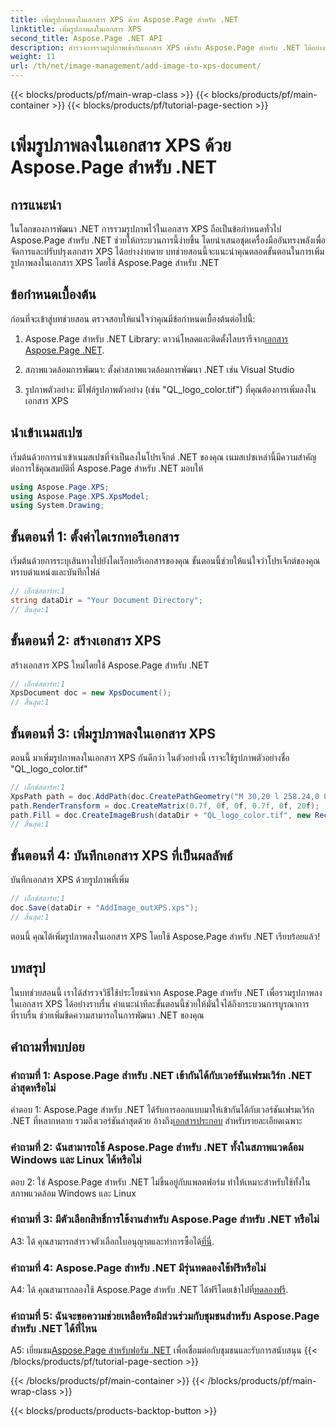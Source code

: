 ```yaml
---
title: เพิ่มรูปภาพลงในเอกสาร XPS ด้วย Aspose.Page สำหรับ .NET
linktitle: เพิ่มรูปภาพลงในเอกสาร XPS
second_title: Aspose.Page .NET API
description: สำรวจการรวมรูปภาพเข้ากับเอกสาร XPS เข้ากับ Aspose.Page สำหรับ .NET ได้อย่างราบรื่น ปฏิบัติตามคำแนะนำทีละขั้นตอนของเราเพื่อประสบการณ์การพัฒนาที่ราบรื่น
weight: 11
url: /th/net/image-management/add-image-to-xps-document/
---
```


{{< blocks/products/pf/main-wrap-class >}}
{{< blocks/products/pf/main-container >}}
{{< blocks/products/pf/tutorial-page-section >}}

# เพิ่มรูปภาพลงในเอกสาร XPS ด้วย Aspose.Page สำหรับ .NET

## การแนะนำ

ในโลกของการพัฒนา .NET การรวมรูปภาพไว้ในเอกสาร XPS ถือเป็นข้อกำหนดทั่วไป Aspose.Page สำหรับ .NET ช่วยให้กระบวนการนี้ง่ายขึ้น โดยนำเสนอชุดเครื่องมืออันทรงพลังเพื่อจัดการและปรับปรุงเอกสาร XPS ได้อย่างง่ายดาย บทช่วยสอนนี้จะแนะนำคุณตลอดขั้นตอนในการเพิ่มรูปภาพลงในเอกสาร XPS โดยใช้ Aspose.Page สำหรับ .NET

## ข้อกำหนดเบื้องต้น

ก่อนที่จะเข้าสู่บทช่วยสอน ตรวจสอบให้แน่ใจว่าคุณมีข้อกำหนดเบื้องต้นต่อไปนี้:

1.  Aspose.Page สำหรับ .NET Library: ดาวน์โหลดและติดตั้งไลบรารีจาก[เอกสาร Aspose.Page .NET](https://reference.aspose.com/page/net/).

2. สภาพแวดล้อมการพัฒนา: ตั้งค่าสภาพแวดล้อมการพัฒนา .NET เช่น Visual Studio

3. รูปภาพตัวอย่าง: มีไฟล์รูปภาพตัวอย่าง (เช่น "QL_logo_color.tif") ที่คุณต้องการเพิ่มลงในเอกสาร XPS

## นำเข้าเนมสเปซ

เริ่มต้นด้วยการนำเข้าเนมสเปซที่จำเป็นลงในโปรเจ็กต์ .NET ของคุณ เนมสเปซเหล่านี้มีความสำคัญต่อการใช้คุณสมบัติที่ Aspose.Page สำหรับ .NET มอบให้

```csharp
using Aspose.Page.XPS;
using Aspose.Page.XPS.XpsModel;
using System.Drawing;
```

## ขั้นตอนที่ 1: ตั้งค่าไดเรกทอรีเอกสาร

เริ่มต้นด้วยการระบุเส้นทางไปยังไดเร็กทอรีเอกสารของคุณ ขั้นตอนนี้ช่วยให้แน่ใจว่าโปรเจ็กต์ของคุณทราบตำแหน่งและบันทึกไฟล์

```csharp
// เอ็กซ์สตาร์ท:1
string dataDir = "Your Document Directory";
// สิ้นสุด:1
```

## ขั้นตอนที่ 2: สร้างเอกสาร XPS

สร้างเอกสาร XPS ใหม่โดยใช้ Aspose.Page สำหรับ .NET

```csharp
// เอ็กซ์สตาร์ท:1
XpsDocument doc = new XpsDocument();
// สิ้นสุด:1
```

## ขั้นตอนที่ 3: เพิ่มรูปภาพลงในเอกสาร XPS

ตอนนี้ มาเพิ่มรูปภาพลงในเอกสาร XPS กันดีกว่า ในตัวอย่างนี้ เราจะใช้รูปภาพตัวอย่างชื่อ "QL_logo_color.tif"

```csharp
// เอ็กซ์สตาร์ท:1
XpsPath path = doc.AddPath(doc.CreatePathGeometry("M 30,20 l 258.24,0 0,56.64 -258.24,0 Z"));
path.RenderTransform = doc.CreateMatrix(0.7f, 0f, 0f, 0.7f, 0f, 20f);
path.Fill = doc.CreateImageBrush(dataDir + "QL_logo_color.tif", new RectangleF(0f, 0f, 258.24f, 56.64f), new RectangleF(50f, 20f, 193.68f, 42.48f));
// สิ้นสุด:1
```

## ขั้นตอนที่ 4: บันทึกเอกสาร XPS ที่เป็นผลลัพธ์

บันทึกเอกสาร XPS ด้วยรูปภาพที่เพิ่ม

```csharp
// เอ็กซ์สตาร์ท:1
doc.Save(dataDir + "AddImage_outXPS.xps");
// สิ้นสุด:1
```

ตอนนี้ คุณได้เพิ่มรูปภาพลงในเอกสาร XPS โดยใช้ Aspose.Page สำหรับ .NET เรียบร้อยแล้ว!

## บทสรุป

ในบทช่วยสอนนี้ เราได้สำรวจวิธีใช้ประโยชน์จาก Aspose.Page สำหรับ .NET เพื่อรวมรูปภาพลงในเอกสาร XPS ได้อย่างราบรื่น คำแนะนำทีละขั้นตอนนี้ช่วยให้มั่นใจได้ถึงกระบวนการบูรณาการที่ราบรื่น ช่วยเพิ่มขีดความสามารถในการพัฒนา .NET ของคุณ

## คำถามที่พบบ่อย

### คำถามที่ 1: Aspose.Page สำหรับ .NET เข้ากันได้กับเวอร์ชันเฟรมเวิร์ก .NET ล่าสุดหรือไม่

 คำตอบ 1: Aspose.Page สำหรับ .NET ได้รับการออกแบบมาให้เข้ากันได้กับเวอร์ชันเฟรมเวิร์ก .NET ที่หลากหลาย รวมถึงเวอร์ชันล่าสุดด้วย อ้างถึง[เอกสารประกอบ](https://reference.aspose.com/page/net/) สำหรับรายละเอียดเฉพาะ

### คำถามที่ 2: ฉันสามารถใช้ Aspose.Page สำหรับ .NET ทั้งในสภาพแวดล้อม Windows และ Linux ได้หรือไม่

ตอบ 2: ใช่ Aspose.Page สำหรับ .NET ไม่ขึ้นอยู่กับแพลตฟอร์ม ทำให้เหมาะสำหรับใช้ทั้งในสภาพแวดล้อม Windows และ Linux

### คำถามที่ 3: มีตัวเลือกสิทธิ์การใช้งานสำหรับ Aspose.Page สำหรับ .NET หรือไม่

 A3: ได้ คุณสามารถสำรวจตัวเลือกใบอนุญาตและทำการซื้อได้[ที่นี่](https://purchase.aspose.com/buy).

### คำถามที่ 4: Aspose.Page สำหรับ .NET มีรุ่นทดลองใช้ฟรีหรือไม่

 A4: ได้ คุณสามารถลองใช้ Aspose.Page สำหรับ .NET ได้ฟรีโดยเข้าไปที่[ทดลองฟรี](https://releases.aspose.com/).

### คำถามที่ 5: ฉันจะขอความช่วยเหลือหรือมีส่วนร่วมกับชุมชนสำหรับ Aspose.Page สำหรับ .NET ได้ที่ไหน

 A5: เยี่ยมชม[Aspose.Page สำหรับฟอรัม .NET](https://forum.aspose.com/c/page/39) เพื่อเชื่อมต่อกับชุมชนและรับการสนับสนุน
{{< /blocks/products/pf/tutorial-page-section >}}

{{< /blocks/products/pf/main-container >}}
{{< /blocks/products/pf/main-wrap-class >}}

{{< blocks/products/products-backtop-button >}}
